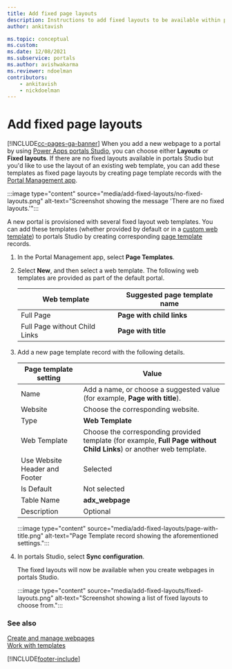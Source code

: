 ```yaml
---
title: Add fixed page layouts
description: Instructions to add fixed layouts to be available within portals Studio.
author: ankitavish

ms.topic: conceptual
ms.custom: 
ms.date: 12/08/2021
ms.subservice: portals
ms.author: avishwakarma
ms.reviewer: ndoelman
contributors:
    - ankitavish
    - nickdoelman
---
```


# Add fixed page layouts


[!INCLUDE[cc-pages-ga-banner](../../../includes/cc-pages-ga-banner.md)]
When you add a new webpage to a portal by using [Power Apps portals Studio](../portal-designer-anatomy.md), you can choose either **Layouts** or **Fixed layouts**. If there are no fixed layouts available in portals Studio but you'd like to use the layout of an existing web template, you can add these templates as fixed page layouts by creating page template records with the [Portal Management app](configure-portal.md).

:::image type="content" source="media/add-fixed-layouts/no-fixed-layouts.png" alt-text="Screenshot showing the message 'There are no fixed layouts.'":::

A new portal is provisioned with several fixed layout web templates. You can add these templates (whether provided by default or in a [custom web template](../liquid/create-custom-template.md)) to portals Studio by creating corresponding [page template](page-templates.md) records.

1. In the Portal Management app, select **Page Templates**.

1. Select **New**, and then select a web template. The following web templates are provided as part of the default portal.

    | Web template | Suggested page template name |
    | - | - |
    | Full Page | **Page with child links** |
    | Full Page without Child Links | **Page with title** |

1. Add a new page template record with the following details.

    | Page template setting | Value |
    | - | - |
    | Name | Add a name, or choose a suggested value (for example, **Page with title**). |
    | Website | Choose the corresponding website. |
    | Type | **Web Template** |
    | Web Template | Choose the corresponding provided template (for example, **Full Page without Child Links**) or another web template. |
    | Use Website Header and Footer | Selected |
    | Is Default | Not selected |
    | Table Name | **adx_webpage** |
    | Description | Optional |

    :::image type="content" source="media/add-fixed-layouts/page-with-title.png" alt-text="Page Template record showing the aforementioned settings.":::

1. In portals Studio, select **Sync configuration**.

   The fixed layouts will now be available when you create webpages in portals Studio.

   :::image type="content" source="media/add-fixed-layouts/fixed-layouts.png" alt-text="Screenshot showing a list of fixed layouts to choose from.":::

### See also

[Create and manage webpages](../create-manage-webpages.md) <br>
[Work with templates](../work-with-templates.md)


[!INCLUDE[footer-include](../../../includes/footer-banner.md)]
